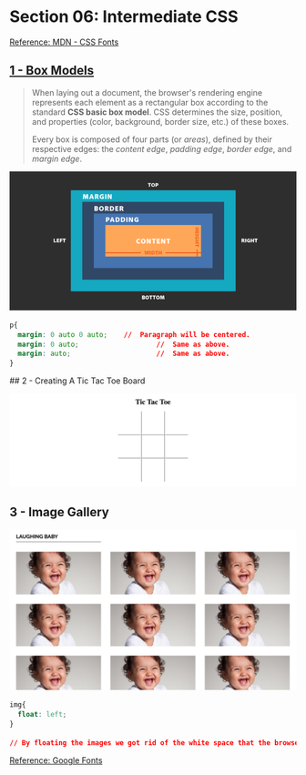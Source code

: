 # Section 06: Intermediate CSS

[Reference: MDN - CSS Fonts](https://developer.mozilla.org/en-US/docs/Web/CSS/font)

## [1 - Box Models](https://developer.mozilla.org/en-US/docs/Web/CSS/CSS_Box_Model/Introduction_to_the_CSS_box_model)

> When laying out a document, the browser's rendering engine represents each element as a rectangular box according to the standard **CSS basic box model**. CSS determines the size, position, and properties (color, background, border size, etc.) of these boxes.
>
> Every box is composed of four parts (or *areas*), defined by their respective edges: the *content edge*, *padding edge*, *border edge*, and *margin edge*.

![](./Photos/1.png)

```css
p{
  margin: 0 auto 0 auto;	//	Paragraph will be centered.
  margin: 0 auto;					//	Same as above.
  margin: auto;						//	Same as above.
}
```

## 2 - Creating A Tic Tac Toe Board

![](./Photos/2.png)

## 3 - Image Gallery

![](./Photos/3.png)

```css
img{
  float: left;
}

// By floating the images we got rid of the white space that the browser added for us.
```

[Reference: Google Fonts](https://fonts.google.com/)

